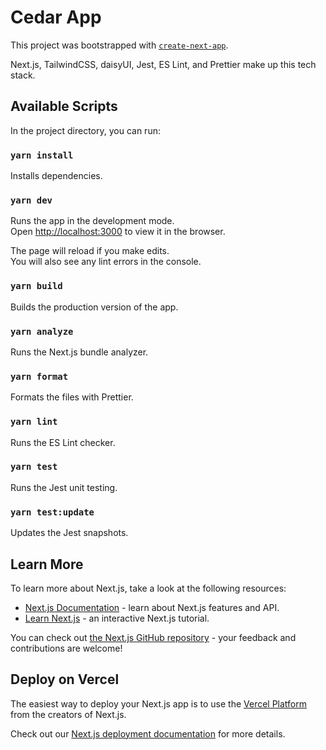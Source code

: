 # Cedar App

This project was bootstrapped with [`create-next-app`](https://github.com/vercel/next.js/tree/canary/packages/create-next-app).

Next.js, TailwindCSS, daisyUI, Jest, ES Lint, and Prettier make up this tech stack.

## Available Scripts

In the project directory, you can run:

### `yarn install`

Installs dependencies.

### `yarn dev`

Runs the app in the development mode.\
Open [http://localhost:3000](http://localhost:3000) to view it in the browser.

The page will reload if you make edits.\
You will also see any lint errors in the console.

### `yarn build`

Builds the production version of the app.

### `yarn analyze`

Runs the Next.js bundle analyzer.

### `yarn format`

Formats the files with Prettier.

### `yarn lint`

Runs the ES Lint checker.

### `yarn test`

Runs the Jest unit testing.

### `yarn test:update`

Updates the Jest snapshots.

## Learn More

To learn more about Next.js, take a look at the following resources:

- [Next.js Documentation](https://nextjs.org/docs) - learn about Next.js features and API.
- [Learn Next.js](https://nextjs.org/learn) - an interactive Next.js tutorial.

You can check out [the Next.js GitHub repository](https://github.com/vercel/next.js/) - your feedback and contributions are welcome!

## Deploy on Vercel

The easiest way to deploy your Next.js app is to use the [Vercel Platform](https://vercel.com/new?utm_medium=default-template&filter=next.js&utm_source=create-next-app&utm_campaign=create-next-app-readme) from the creators of Next.js.

Check out our [Next.js deployment documentation](https://nextjs.org/docs/deployment) for more details.
